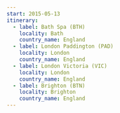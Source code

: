 ```yaml
---
start: 2015-05-13
itinerary:
  - label: Bath Spa (BTH)
    locality: Bath
    country_name: England
  - label: London Paddington (PAD)
    locality: London
    country_name: England
  - label: London Victoria (VIC)
    locality: London
    country_name: England
  - label: Brighton (BTN)
    locality: Brighton
    country_name: England
---
```

